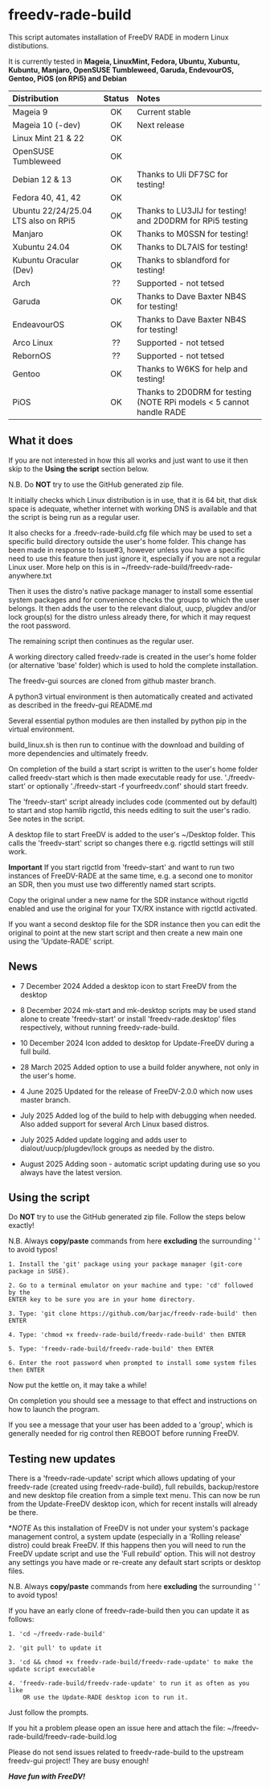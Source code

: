  # freedv-rade-build

This script automates installation of FreeDV RADE in modern Linux distibutions.

It is currently tested in **Mageia, LinuxMint, Fedora, Ubuntu, Xubuntu, Kubuntu, Manjaro, OpenSUSE Tumbleweed, Garuda, EndevourOS, Gentoo, PiOS (on RPi5) and Debian**

  |**Distribution**      |**Status** | **Notes** | 
  |:---              | :----: | :--- |
  |Mageia 9          |OK    | Current stable|
  |Mageia 10 (-dev)  |OK    | Next release  |
  |Linux Mint 21 & 22|OK    |               |
  |OpenSUSE Tumbleweed|OK   |               |
  |Debian 12 & 13    |OK    |Thanks to Uli DF7SC for testing!
  |Fedora 40, 41, 42 |OK    |               |
  |Ubuntu 22/24/25.04 LTS also on RPi5|OK    |Thanks to LU3JIJ for testing! and 2D0DRM for RPi5 testing|
  |Manjaro           |OK    |Thanks to M0SSN for testing!|
  |Xubuntu 24.04     |OK    |Thanks to DL7AIS for testing!|
  |Kubuntu Oracular (Dev)|OK |Thanks to sblandford for testing!|
  |Arch              |??    |Supported - not tetsed|
  |Garuda            |OK    |Thanks to Dave Baxter NB4S for testing! |
  |EndeavourOS       |OK    |Thanks to Dave Baxter NB4S for testing! |
  |Arco Linux        |??    |Supported - not tetsed       |
  |RebornOS          |??    |Supported - not tetsed       |
  |Gentoo            |OK    |Thanks to W6KS for help and testing!
  |PiOS              |OK    |Thanks to 2D0DRM for testing (NOTE RPi models < 5 cannot handle RADE|
## What it does
If you are not interested in how this all works and just want to use it then skip to the **Using the script** section below.

N.B. Do **NOT** try to use the GitHub generated zip file.

It initially checks which Linux distribution is in use, that it is 64 bit, that disk space is adequate, whether internet with working DNS is
available and that the script is being run as a regular user.

It also checks for a .freedv-rade-build.cfg file which may be used to set a specific build directory outside the user's home folder.
This change has been made in response to Issue#3, however unless you have a specific need to use this feature then just ignore it,
especially if you are not a regular Linux user.
More help on this is in ~/freedv-rade-build/freedv-rade-anywhere.txt

Then it uses the distro's native package manager to install some essential system packages and for convenience checks the groups to which
the user belongs. It then adds the user to the relevant dialout, uucp, plugdev and/or lock group(s) for the distro unless already there,
for which it may request the root password.

The remaining script then continues as the regular user.

A working directory called freedv-rade is created in the user's home folder (or alternative 'base' folder) which is used to hold the complete installation.

The freedv-gui sources are cloned from github master branch.

A python3 virtual environment is then automatically created and activated as described in the freedv-gui README.md

Several essential python modules are then installed by python pip in the virtual environment.

build_linux.sh is then run to continue with the download and building of more dependencies and ultimately freedv.

On completion of the build a start script is written to the user's home folder called freedv-start which is then made executable ready for use.
'./freedv-start' or optionally './freedv-start -f yourfreedv.conf' should start freedv.

The 'freedv-start' script already includes code (commented out by default) to start and stop hamlib rigctld, this needs editing to suit the user's radio. See notes in the script.

A desktop file to start FreeDV is added to the user's ~/Desktop folder. This calls the 'freedv-start' script so changes there e.g. rigctld settings will still work. 

**Important** If you start rigctld from 'freedv-start' and want to run two instances of FreeDV-RADE at the same time, e.g. a second one to monitor an SDR,  then you
 must use two differently named start scripts.

Copy the original under a new name for the SDR instance without rigctld enabled and use the original for your TX/RX instance with rigctld activated.

If you want a second desktop file for the SDR instance then you can edit the original to point at the new start script and then create a new main one using the 'Update-RADE' script.

## News

- 7 December 2024 Added a desktop icon to start FreeDV from the desktop

- 8 December 2024 mk-start and mk-desktop scripts may be used stand alone to create 'freedv-start' or install
'freedv-rade.desktop' files respectively, without running freedv-rade-build.

- 10 December 2024 Icon added to desktop for Update-FreeDV during a full build.

- 28 March 2025 Added option to use a build folder anywhere, not only in the user's home.

- 4 June 2025 Updated for the release of FreeDV-2.0.0 which now uses master branch.

- July 2025 Added log of the build to help with debugging when needed.
Also added support for several Arch Linux based distros.
- July 2025 Added update logging and adds user to dialout/uucp/plugdev/lock groups as needed by the distro.
- August 2025 Adding soon - automatic script updating during use so you always have the latest version.


## Using the script

   Do **NOT** try to use the GitHub generated zip file. Follow the steps below exactly!

   N.B. Always **copy/paste** commands from here **excluding** the surrounding ' ' to avoid typos!

    1. Install the 'git' package using your package manager (git-core package in SUSE).

    2. Go to a terminal emulator on your machine and type: 'cd' followed by the 
    ENTER key to be sure you are in your home directory.

    3. Type: 'git clone https://github.com/barjac/freedv-rade-build' then ENTER

    4. Type: 'chmod +x freedv-rade-build/freedv-rade-build' then ENTER

    5. Type: 'freedv-rade-build/freedv-rade-build' then ENTER

    6. Enter the root password when prompted to install some system files then ENTER

Now put the kettle on, it may take a while!

On completion you should see a message to that effect and instructions on how to launch the program.

If you see a message that your user has been added to a 'group', which is generally needed for rig control then REBOOT before running FreeDV.

## Testing new updates
There is a 'freedv-rade-update' script which allows updating of your freedv-rade (created using freedv-rade-build), full rebuilds, backup/restore and new desktop file creation from a simple text menu.
This can now be run from the Update-FreeDV desktop icon, which for recent installs will already be there.

**NOTE* As this installation of FreeDV is not under your system's package management control, a system update (especially in a 'Rolling release' distro)
could break FreeDV. If this happens then you will need to run the FreeDV update script and use the 'Full rebuild' option. This will not destroy any settings you have made or re-create any default start scripts or desktop files.

N.B. Always **copy/paste** commands from here **excluding** the surrounding ' ' to avoid typos!

If you have an early clone of freedv-rade-build then you can update it as follows:

    1. 'cd ~/freedv-rade-build'

    2. 'git pull' to update it

    3. 'cd && chmod +x freedv-rade-build/freedv-rade-update' to make the update script executable

    4. 'freedv-rade-build/freedv-rade-update' to run it as often as you like
        OR use the Update-RADE desktop icon to run it.

Just follow the prompts.

If you hit a problem please open an issue here and attach the file: ~/freedv-rade-build/freedv-rade-build.log

Please do not send issues related to freedv-rade-build to the upstream freedv-gui project! They are busy enough!

***Have fun with FreeDV!***

